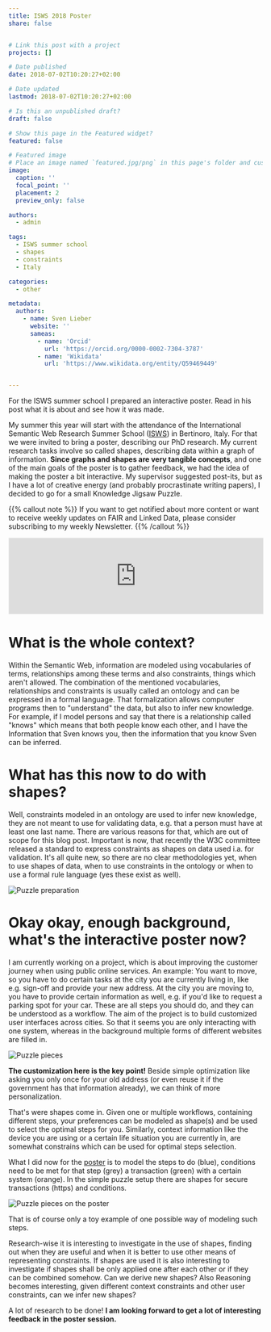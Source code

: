 ```yaml
---
title: ISWS 2018 Poster
share: false


# Link this post with a project
projects: []

# Date published
date: 2018-07-02T10:20:27+02:00

# Date updated
lastmod: 2018-07-02T10:20:27+02:00

# Is this an unpublished draft?
draft: false

# Show this page in the Featured widget?
featured: false

# Featured image
# Place an image named `featured.jpg/png` in this page's folder and customize its options here.
image:
  caption: ''
  focal_point: ''
  placement: 2
  preview_only: false

authors:
  - admin

tags:
  - ISWS summer school
  - shapes
  - constraints
  - Italy

categories:
  - other

metadata:
  authors:
    - name: Sven Lieber
      website: ''
      sameas:
        - name: 'Orcid'
          url: 'https://orcid.org/0000-0002-7304-3787'
        - name: 'Wikidata'
          url: 'https://www.wikidata.org/entity/Q59469449'


---
```


For the ISWS summer school I prepared an interactive poster. Read in his post what it is about and see how it was made.

<!--more-->

My summer this year will start with the attendance of the International Semantic Web Research Summer School ([ISWS](http://stlab.istc.cnr.it/isws/wordpress/)) in Bertinoro, Italy.
For that we were invited to bring a poster, describing our PhD research. My current research tasks involve so called shapes, describing data within a graph of information. 
**Since graphs and shapes are very tangible concepts**, and one of the main goals of the poster is to gather feedback, we had the idea of making the poster a bit interactive.
My supervisor suggested post-its, but as I have a lot of creative energy (and probably procrastinate writing papers), I decided to go for a small Knowledge Jigsaw Puzzle.

{{% callout note %}}
If you want to get notified about more content or want to receive weekly updates on FAIR and Linked Data,
please consider subscribing to my weekly Newsletter.
{{% /callout %}}
<iframe src="https://fairdata.substack.com/embed" width="100%" style="border:1px solid #EEE; background:white;" frameborder="0" scrolling="no"></iframe>

# What is the whole context?
Within the Semantic Web, information are modeled using vocabularies of terms, relationships among these terms and also constraints, things which aren't allowed.
The combination of the mentioned vocabularies, relationships and constraints is usually called an ontology and can be expressed in a formal language.
That formalization allows computer programs then to "understand" the data, but also to infer new knowledge. For example, if I model persons and say that there is a relationship called "knows" which means that both people know each other, and I have the Information that Sven knows you, then the information that you know Sven can be inferred.

# What has this now to do with shapes?
Well, constraints modeled in an ontology are used to infer new knowledge, they are not meant to use for validating data, e.g. that a person must have at least one last name. There are various reasons for that, which are out of scope for this blog post. Important is now, that recently the W3C committee released a standard to express constraints as shapes on data used i.a. for validation.
It's all quite new, so there are no clear methodologies yet, when to use shapes of data, when to use constraints in the ontology or when to use a formal rule language (yes these exist as well).

![Puzzle preparation](isws-poster/2018-07-02-puzzle-preparation.jpg)

# Okay okay, enough background, what's the interactive poster now?
I am currently working on a project, which is about improving the customer journey when using public online services.
An example: You want to move, so you have to do certain tasks at the city you are currently living in, like e.g. sign-off and provide your new address.
At the city you are moving to, you have to provide certain information as well, e.g. if you'd like to request a parking spot for your car.
These are all steps you should do, and they can be understood as a workflow.
The aim of the project is to build customized user interfaces across cities. So that it seems you are only interacting with one system, whereas in the background multiple forms of different websites are filled in. 

![Puzzle pieces](isws-poster/2018-07-02-poster-pieces.jpg)

**The customization here is the key point!**
Beside simple optimization like asking you only once for your old address (or even reuse it if the government has that information already), we can think of more personalization. 

That's were shapes come in. 
Given one or multiple workflows, containing different steps, your preferences can be modeled as shape(s) and be used to select the optimal steps for you. 
Similarly, context information like the device you are using or a certain life situation you are currently in, are somewhat constrains which can be used for optimal steps selection. 

What I did now for the [poster](https://www.slideshare.net/SvenLieber/knowledge-jigsaw-puzzle) is to model the steps to do (blue), conditions need to be met for that step (grey) a transaction (green) with a certain system (orange).
In the simple puzzle setup there are shapes for secure transactions (https) and conditions.

![Puzzle pieces on the poster](isws-poster/2018-07-02-puzzle-on-poster.jpg)

That is of course only a toy example of one possible way of modeling such steps.

Research-wise it is interesting to investigate in the use of shapes, finding out when they are useful and when it is better to use other means of representing constraints.
If shapes are used it is also interesting to investigate if shapes shall be only applied one after each other or if they can be combined somehow. Can we derive new shapes?
Also Reasoning becomes interesting, given different context constraints and other user constraints, can we infer new shapes?

A lot of research to be done!
**I am looking forward to get a lot of interesting feedback in the poster session.**
